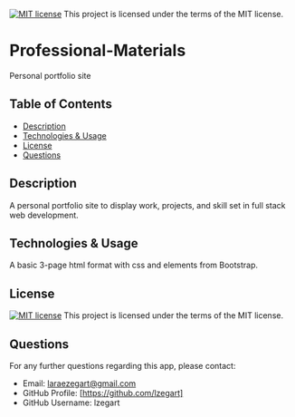 [![MIT license](https://img.shields.io/badge/License-MIT-blue.svg)](https://lbesson.mit-license.org/)  This project is licensed under the terms of the MIT license. 

# Professional-Materials
Personal portfolio site

## Table of Contents
* [Description](#description)
* [Technologies & Usage](#technologies-&-usage) 
* [License](#license)
* [Questions](#questions)

## Description
A personal portfolio site to display work, projects, and skill set in full stack web development. 

## Technologies & Usage
A basic 3-page html format with css and elements from Bootstrap.

## License
[![MIT license](https://img.shields.io/badge/License-MIT-blue.svg)](https://lbesson.mit-license.org/)  This project is licensed under the terms of the MIT license.

## Questions
For any further questions regarding this app, please contact:
* Email: laraezegart@gmail.com
* GitHub Profile: [https://github.com/lzegart]
* GitHub Username: lzegart